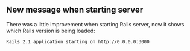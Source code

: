 ## New message when starting server

There was a little improvement when starting Rails server, now it shows which Rails version is being loaded:

	Rails 2.1 application starting on http://0.0.0.0:3000